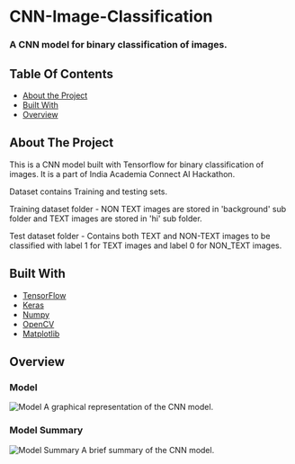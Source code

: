 # CNN-Image-Classification
### A CNN model for binary classification of images.



## Table Of Contents

* [About the Project](#about-the-project)
* [Built With](#built-with)
* [Overview](#overview)

## About The Project

This is a CNN model built with Tensorflow for binary classification of images. It is a part of India Academia Connect AI Hackathon. 

Dataset contains Training and testing sets. 

Training dataset folder - NON TEXT images are stored in 'background' sub folder and TEXT images are stored in 'hi' sub folder.

Test dataset folder - Contains both TEXT and NON-TEXT images to be classified with label 1 for TEXT images and label 0 for NON_TEXT images.

## Built With



* [TensorFlow](https://www.tensorflow.org/)
* [Keras](https://keras.io/)
* [Numpy](https://numpy.org/)
* [OpenCV](https://opencv.org/)
* [Matplotlib](https://matplotlib.org/)

## Overview


### Model 
![Model]()
A graphical representation of the CNN model.

### Model Summary
![Model Summary]()
A brief summary of the CNN model.
